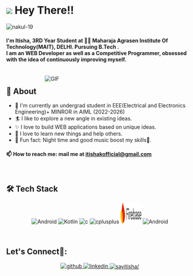 # <img src="https://github.com/TheDudeThatCode/TheDudeThatCode/blob/master/Assets/Hi.gif" width="29px"> Hey There!!&nbsp;
<p align="left"> <img src="https://komarev.com/ghpvc/?username=nakul-19" alt="nakul-19" /> </p>

#### I'm Itisha, 3RD Year Student at 👨‍💻 Maharaja Agrasen Institute Of Technology(MAIT), DELHI. Pursuing B.Tech . <br>  I am an WEB Developer as well as a Competitive Programmer, obsessed with the idea of continuously improving myself.
 <br>
<img align="right" alt="GIF" src="https://media1.giphy.com/media/v1.Y2lkPTc5MGI3NjExOWMzMHoyNXBudGcwcW9zN2txd2MzN3F6YzRvd3JscXk5aTZ1MWRleCZlcD12MV9pbnRlcm5hbF9naWZfYnlfaWQmY3Q9Zw/L1R1tvI9svkIWwpVYr/giphy.gif" width="400px" />

## 🧐 About
- 🏢  I'm currently an undergrad student in EEE(Electrical and Electronics Engineering)+ MINROR in AIML (2022-2026)
- 🏄‍  I like to explore a new angle in existing ideas. 
- ✨  I love to build WEB applications based on unique ideas.
- 🌱  I love to learn new things and help others. 
- 🎨  Fun fact: Night time and good music boost my skills🌚.

#### 📫  How to reach me: mail me at [itishakofficial@gmail.com](mailto:itishakofficial@gmail.com)

<br>

##  🛠 Tech Stack

<p align="center"><img src="https://raw.githubusercontent.com/gilbarbara/logos/master/logos/android-icon.svg" alt="Android" width="56" height="56"/>  <img src="https://camo.githubusercontent.com/c4040f9336d148bb54fd63c13b8639f3af4ac7e1b7fc8154593dd236ff0ea8eb/68747470733a2f2f63646e2e737667706f726e2e636f6d2f6c6f676f732f6b6f746c696e2d69636f6e2e737667" alt="Kotlin" width="52" height="52"/>  <img src="https://raw.githubusercontent.com/gilbarbara/logos/master/logos/c.svg" alt="c" width="56" height="56"/> <img src="https://raw.githubusercontent.com/gilbarbara/logos/master/logos/c-plusplus.svg" alt="cplusplus" width="56" height="56"/> <img src="https://raw.githubusercontent.com/gilbarbara/logos/master/logos/firebase.svg" alt="Firebase" width="56" height="56"/> <img src="https://raw.githubusercontent.com/gilbarbara/logos/master/logos/figma.svg" alt="Android" width="56" height="56"/> </p>

<br>

## Let's Connect🙌:
<div align="center">
<a href="https://github.com/sayitisha"  target="_blank">
<img src=https://img.shields.io/badge/github-%2324292e.svg?&style=for-the-badge&logo=github&logoColor=white alt=github style="margin-bottom: 5px;" />
</a>
<a href="https://www.linkedin.com/in/sayitisha/" target="_blank">
<img src=https://img.shields.io/badge/linkedin-%231E77B5.svg?&style=for-the-badge&logo=linkedin&logoColor=white alt=linkedin style="margin-bottom: 5px;" />
</a>
<a href="https://leetcode.com/u/sayitisha/" target="blank"><img align="center" src="https://raw.githubusercontent.com/rahuldkjain/github-profile-readme-generator/master/src/images/icons/Social/leet-code.svg" alt="sayitisha/" height="30" width="40" /></a>

</div> 

